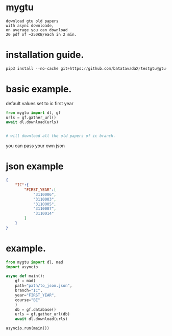 # mygtu

```text
download gtu old papers 
with async downloade,
on average you can download 
20 pdf of ~250KB/each in 2 min.
```

# installation guide.
```py
pip3 install --no-cache git+https://github.com/batatavadaX/testgtu@gtu-z
```

# basic example.
default values set to ic first year

```py
from mygtu import dl, gf
urls = gf.gather_url()
await dl.download(urls)


# will download all the old papers of ic branch.
```

you can pass your own json

# json example

```json
{
    "IC":{
        "FIRST_YEAR":[
            "3110006",
            "3110003",
            "3110005",
            "3110007",
            "3110014"
        ]
    }
}
```

# example.
```py
from mygtu import dl, mad
import asyncio

async def main():
    gf = mad(
    path="path/to_json.json", 
    branch="IC", 
    year="FIRST_YEAR",
    course="BE"
    )
    db = gf.database()
    urls = gf.gather_url(db)
    await dl.download(urls)

asyncio.run(main())
```
